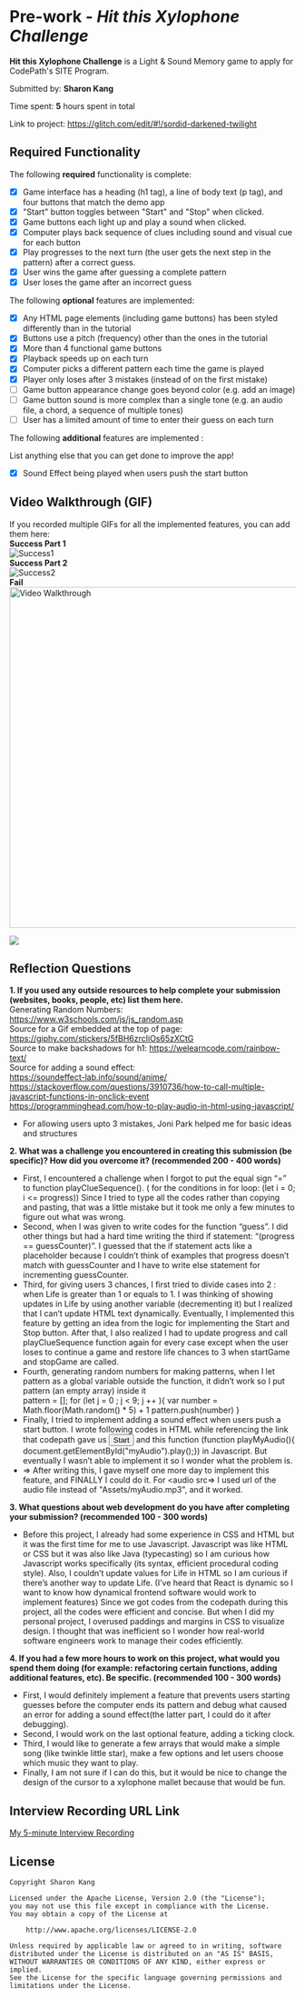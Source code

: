 # Pre-work - *Hit this Xylophone Challenge*

**Hit this Xylophone Challenge** is a Light & Sound Memory game to apply for CodePath's SITE Program. 

Submitted by: **Sharon Kang**

Time spent: **5** hours spent in total

Link to project: https://glitch.com/edit/#!/sordid-darkened-twilight

## Required Functionality

The following **required** functionality is complete:

* [X] Game interface has a heading (h1 tag), a line of body text (p tag), and four buttons that match the demo app
* [X] "Start" button toggles between "Start" and "Stop" when clicked. 
* [X] Game buttons each light up and play a sound when clicked. 
* [X] Computer plays back sequence of clues including sound and visual cue for each button
* [X] Play progresses to the next turn (the user gets the next step in the pattern) after a correct guess. 
* [X] User wins the game after guessing a complete pattern
* [X] User loses the game after an incorrect guess

The following **optional** features are implemented:

* [X] Any HTML page elements (including game buttons) has been styled differently than in the tutorial
* [X] Buttons use a pitch (frequency) other than the ones in the tutorial
* [X] More than 4 functional game buttons
* [X] Playback speeds up on each turn
* [X] Computer picks a different pattern each time the game is played
* [X] Player only loses after 3 mistakes (instead of on the first mistake)
* [ ] Game button appearance change goes beyond color (e.g. add an image)
* [ ] Game button sound is more complex than a single tone (e.g. an audio file, a chord, a sequence of multiple tones)
* [ ] User has a limited amount of time to enter their guess on each turn

The following **additional** features are implemented :  

List anything else that you can get done to improve the app!
* [X] Sound Effect being played when users push the start button

## Video Walkthrough (GIF)

If you recorded multiple GIFs for all the implemented features, you can add them here:  
**Success Part 1**  
![Success1](https://user-images.githubusercontent.com/94573832/160299770-d740adc7-da0d-4a0c-8807-bf827b9230df.gif)   
**Success Part 2**  
![Success2](https://user-images.githubusercontent.com/94573832/160299792-61f3b941-b36c-4e50-b0d1-8fa1bb195489.gif)    
**Fail**  
<img src='http://g.recordit.co/Zn1SHPSWLd.gif' title='Video Walkthrough' width='600'/>

![](gif4-link-here)

## Reflection Questions
**1. If you used any outside resources to help complete your submission (websites, books, people, etc) list them here.**   
Generating Random Numbers: https://www.w3schools.com/js/js_random.asp  
Source for a Gif embedded at the top of page: https://giphy.com/stickers/5fBH6zrcIiOs65zXCtG     
Source to make backshadows for h1: https://welearncode.com/rainbow-text/   
Source for adding a sound effect:  
https://soundeffect-lab.info/sound/anime/  
https://stackoverflow.com/questions/3910736/how-to-call-multiple-javascript-functions-in-onclick-event  
https://programminghead.com/how-to-play-audio-in-html-using-javascript/  

- For allowing users upto 3 mistakes, Joni Park helped me for basic ideas and structures

**2. What was a challenge you encountered in creating this submission (be specific)? How did you overcome it? (recommended 200 - 400 words)**    

- First, I encountered a challenge when I forgot to put the equal sign “=” to function playClueSequence(). ( for the conditions in for loop: (let i = 0; i <= progress)) Since I tried to type all the codes rather than copying and pasting, that was a little mistake but it took me only a few minutes to figure out what was wrong. 
- Second, when I was given to write codes for the function “guess”. I did other things but had a hard time writing the third if statement: “(progress == guessCounter)”. I guessed that the if statement acts like a placeholder because I couldn’t think of examples that progress doesn’t match with guessCounter and I have to write else statement for incrementing guessCounter.
- Third, for giving users 3 chances, I first tried to divide cases into 2 : when Life is greater than 1 or equals to 1. I was thinking of showing updates in Life by using another variable (decrementing it) but I realized that I can’t update HTML text dynamically. Eventually, I implemented this feature by getting an idea from the logic for implementing the Start and Stop button. After that, I also realized I had to update progress and call playClueSequence function again for every case except when the user loses to continue a game and restore life chances to 3 when startGame and stopGame are called.
- Fourth,  generating random numbers for making patterns, when I let pattern as a global variable outside the function, it didn’t work so I put pattern (an empty array) inside it  
pattern = [];
  for (let j = 0 ; j < 9; j ++ ){
    var number = Math.floor(Math.random() * 5) + 1
    pattern.push(number)
  }
- Finally, I tried to implement adding a sound effect when users push a start button. I wrote following codes in HTML while referencing the link that codepath gave us <audio src="Assets/myAudio.mp3" id="myAudio"></audio> <button id="startBtn" onclick="playMyAudio();startGame()">Start</button>  and this function (function playMyAudio(){ document.getElementById("myAudio").play();}) in Javascript. But eventually I wasn’t able to implement it so I wonder what the problem is.
- => After writing this, I gave myself one more day to implement this feature, and FINALLY I could do it. For <audio src=> I used url of the audio file instead of "Assets/myAudio.mp3", and it worked.


**3. What questions about web development do you have after completing your submission? (recommended 100 - 300 words)**   

- Before this project, I already had some experience in CSS and HTML but it was the first time for me to use Javascript. Javascript was like HTML or CSS but it was also like Java (typecasting) so I am curious how Javascript works specifically (its syntax, efficient procedural coding style).  Also, I couldn’t update values for Life in HTML so I am curious if there’s another way to update Life. (I’ve heard that React is dynamic so I want to know how dynamical frontend software would work to implement features) Since we got codes from the codepath during this project, all the codes were efficient and concise. But when I did my personal project, I overused paddings and margins in CSS to visualize design. I thought that was inefficient so I wonder how real-world software engineers work to manage their codes efficiently.      
  
**4. If you had a few more hours to work on this project, what would you spend them doing (for example: refactoring certain functions, adding additional features, etc). Be specific. (recommended 100 - 300 words)**  
- First, I would definitely implement a feature that prevents users starting guesses before the computer ends its pattern and debug what caused an error for adding a sound effect(the latter part, I could do it after debugging). 
- Second, I would work on the last optional feature, adding a ticking clock. 
- Third, I would like to generate a few arrays that would make a simple song (like twinkle little star), make a few options and let users choose which music they want to play. 
- Finally, I am not sure if I can do this, but it would be nice to change the design of the cursor to a xylophone mallet because that would be fun.

## Interview Recording URL Link

[My 5-minute Interview Recording](your-link-here)


## License

    Copyright Sharon Kang

    Licensed under the Apache License, Version 2.0 (the "License");
    you may not use this file except in compliance with the License.
    You may obtain a copy of the License at

        http://www.apache.org/licenses/LICENSE-2.0

    Unless required by applicable law or agreed to in writing, software
    distributed under the License is distributed on an "AS IS" BASIS,
    WITHOUT WARRANTIES OR CONDITIONS OF ANY KIND, either express or implied.
    See the License for the specific language governing permissions and
    limitations under the License.
